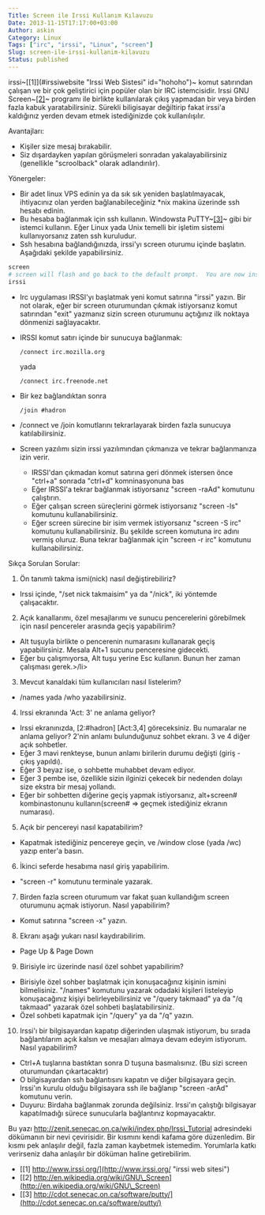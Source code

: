 ```yaml
---
Title: Screen ile Irssi Kullanım Kılavuzu
Date: 2013-11-15T17:17:00+03:00
Author: askin
Category: Linux
Tags: ["irc", "irssi", "Linux", "screen"]
Slug: screen-ile-irssi-kullanim-kilavuzu
Status: published
---
```


irssi~[\[1\]](#irssiwebsite "Irssi Web Sistesi" id="hohoho")~ komut satırından çalışan ve bir çok geliştirici için popüler olan bir IRC istemcisidir. Irssi GNU Screen~[\[2\]](#screen "Screen Wiki Sayfası")~ programı ile birlikte kullanılarak çıkış yapmadan bir veya birden fazla kabuk yaratabilirsiniz. Sürekli biligisayar değiltirip fakat irssi'a kaldığınız yerden devam etmek istediğinizde çok kullanılışılır.

Avantajları:

-   Kişiler size mesaj bırakabilir.
-   Siz dışardayken yapılan görüşmeleri sonradan yakalayabilirsiniz (genellikle "scroolback" olarak adlandırılır).

Yönergeler:

-   Bir adet linux VPS edinin ya da sık sık yeniden başlatılmayacak, ihtiyacınız olan yerden bağlanabileceğiniz \*nix makina üzerinde ssh hesabı edinin.
-   Bu hesaba bağlanmak için ssh kullanın. Windowsta PuTTY~[\[3\]](#putty "PuTTY Web Sayfası")~ gibi bir istemci kullanın. Eğer Linux yada Unix temelli bir işletim sistemi kullanıyorsanız zaten ssh kuruludur.
-   Ssh hesabına bağlandığınızda, irssi'yı screen oturumu içinde başlatın. Aşağıdaki şekilde yapabilirsiniz.


```sh
screen
# screen will flash and go back to the default prompt.  You are now inside screen
irssi
```


-   Irc uygulaması IRSSI'yı başlatmak yeni komut satırına "irssi" yazın. Bir not olarak, eğer bir screen oturumundan çıkmak istiyorsanız komut satırından "exit" yazmanız sizin screen oturumunu açtığınız ilk noktaya dönmenizi sağlayacaktır.
-   IRSSI komut satırı içinde bir sunucuya bağlanmak:

        /connect irc.mozilla.org

    yada

        /connect irc.freenode.net

-   Bir kez bağlandıktan sonra

        /join #hadron

-   /connect ve /join komutlarını tekrarlayarak birden fazla sunucuya katılabilirsiniz.
-   Screen yazılımı sizin irssi yazılımından çıkmanıza ve tekrar bağlanmanıza izin verir.
    -   IRSSI'dan çıkmadan komut satırına geri dönmek istersen önce "ctrl+a" sonrada "ctrl+d" komninasyonuna bas
    -   Eğer IRSSI'a tekrar bağlanmak istiyorsanız "screen -raAd" komutunu çalıştırın.
    -   Eğer çalışan screen süreçlerini görmek istiyorsanız "screen -ls" komutunu kullanabilirsiniz.
    -   Eğer screen sürecine bir isim vermek istiyorsanız "screen -S irc" komutunu kullanabilirsiniz. Bu şekilde screen komutuna irc adını vermiş oluruz. Buna tekrar bağlanmak için "screen -r irc" komutunu kullanabilirsiniz.

Sıkça Sorulan Sorular:

1. Ön tanımlı takma ismi(nick) nasıl değiştirebiliriz?
  - Irssi içinde, "/set nick takmaisim" ya da "/nick<takmaisim>", iki yöntemde çalışacaktır.</takmaisim>

2. Açık kanallarımı, özel mesajlarımı ve sunucu pencerelerini görebilmek için nasıl pencereler arasında geçiş yapabilirim?

  - Alt tuşuyla birlikte o pencerenin numarasını kullanarak geçiş yapabilirsiniz. Mesala Alt+1 sucunu penceresine gidecekti.
  - Eğer bu çalışmıyorsa, Alt tuşu yerine Esc kullanın. Bunun her zaman çalışması gerek.&gt;/li&gt;

3. Mevcut kanaldaki tüm kullanıcıları nasıl listelerim?

  - /names yada /who yazabilirsiniz.

4. Irssi ekranında 'Act: 3' ne anlama geliyor?

  -  Irssi ekranınızda, \[2:\#hadron\] \[Act:3,4\] göreceksiniz. Bu numaralar ne anlama geliyor? 2'nin anlamı bulunduğunuz sohbet ekranı. 3 ve 4 diğer açık sohbetler.
  -  Eğer 3 mavi renkteyse, bunun anlamı birilerin durumu değişti (giriş - çıkış yapıldı).
  -  Eğer 3 beyaz ise, o sohbette muhabbet devam ediyor.
  -  Eğer 3 pembe ise, özellikle sizin ilginizi çekecek bir nedenden dolayı size ekstra bir mesaj yollandı.
  -  Eğer bir sohbetten diğerine geçiş yapmak istiyorsanız, alt+screen\# kombinastonunu kullanın(screen\# =&gt; geçmek istediğiniz ekranın numarası).

5. Açık bir pencereyi nasıl kapatabilirim?

  - Kapatmak istediğiniz pencereye geçin, ve /window close (yada /wc) yazıp enter'a basın.

6. İkinci seferde hesabıma nasıl giriş yapabilirim.

  - "screen -r" komutunu terminale yazarak.

7. Birden fazla screen oturumum var fakat şuan kullandığım screen oturumunu açmak istiyorun. Nasıl yapabilirim?

  - Komut satırına "screen -x" yazın.

8. Ekranı aşağı yukarı nasıl kaydırabilirim.

  - Page Up & Page Down

9. Birisiyle irc üzerinde nasıl özel sohbet yapabilirim?

  - Birisiyle özel sohber başlatmak için konuşacağınız kişinin ismini bilmelisiniz. "/names" komutunu yazarak odadaki kişileri listeleyip konuşacağınız kişiyi belirleyebilirsiniz ve "/query takmaad" ya da "/q takmaad" yazarak özel sohbeti başlatabilirsiniz.
  - Özel sohbeti kapatmak için "/query" ya da "/q" yazın.

10. Irssi'ı bir bilgisayardan kapatıp diğerinden ulaşmak istiyorum, bu sırada bağlantılarım açık kalsın ve mesajları almaya devam edeyim istiyorum. Nasıl yapabilirim?

  - Ctrl+A tuşlarına bastıktan sonra D tuşuna basmalısınız. (Bu sizi screen oturumundan çıkartacaktır)
  - O bilgisayardan ssh bağlantısını kapatın ve diğer bilgisayara geçin. Irssi'ın kurulu olduğu bilgisayara ssh ile bağlanıp "screen -arAd" komutunu verin.
  - Duyuru: Birdaha bağlanmak zorunda değilsiniz. Irssi'ın çalıştığı bilgisayar kapatılmadığı sürece sunucularla bağlantınız kopmayacaktır.

Bu yazı <http://zenit.senecac.on.ca/wiki/index.php/Irssi_Tutorial> adresindeki dökümanın bir nevi çevirisidir. Bir kısmını kendi kafama göre düzenledim. Bir kısmı pek anlaşılır değil, fazla zaman kaybetmek istemedim. Yorumlarla katkı verirseniz daha anlaşılır bir döküman haline getirebilirim.

- <a id="irssiwebsite"></a>[\[1\] http://www.irssi.org/](http://www.irssi.org/ "irssi web sitesi")
- <a id="screen"></a>[\[2\] http://en.wikipedia.org/wiki/GNU\_Screen](http://en.wikipedia.org/wiki/GNU\_Screen)
- <a id="putty"></a>[\[3\] http://cdot.senecac.on.ca/software/putty/](http://cdot.senecac.on.ca/software/putty/)

